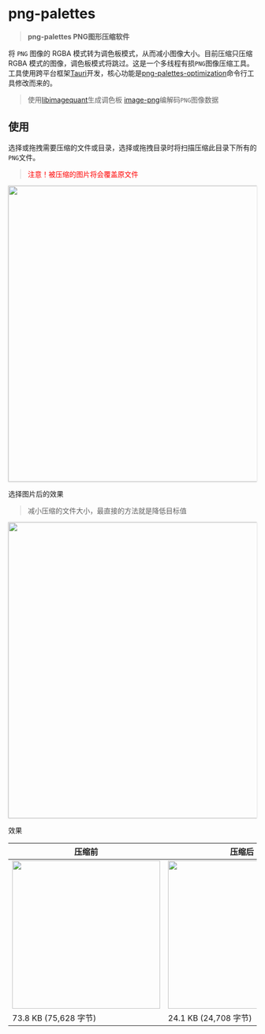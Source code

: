# png-palettes
> **png-palettes PNG图形压缩软件**

将 `PNG` 图像的 RGBA 模式转为调色板模式，从而减小图像大小。目前压缩只压缩 RGBA 模式的图像，调色板模式将跳过。这是一个多线程有损`PNG`图像压缩工具。
工具使用跨平台框架[Tauri](https://tauri.app)开发，核心功能是[png-palettes-optimization](https://github.com/cct124/png-palettes-optimization)命令行工具修改而来的。

> 使用[libimagequant](https://github.com/ImageOptim/libimagequant)生成调色板
> [image-png](https://github.com/image-rs/image-png)编解码`PNG`图像数据

## 使用

选择或拖拽需要压缩的文件或目录，选择或拖拽目录时将扫描压缩此目录下所有的`PNG`文件。
> <span style="color: red">注意！被压缩的图片将会覆盖原文件</span>

<img width="600" style="box-shadow: 0px 0px 3px #ccc;" src="https://github.com/cct124/png-palettes/assets/47600522/0497bf92-8394-4676-871d-0e72aa9b78b2" />

选择图片后的效果
> 减小压缩的文件大小，最直接的方法就是降低目标值

<img width="600" style="box-shadow: 0px 0px 3px #ccc;" src="https://github.com/cct124/png-palettes/assets/47600522/11be0dcf-259e-453c-94bd-f8619606bc40" />

效果

| 压缩前 | 压缩后 |
| --- | --- |
| <img width="300" src="https://github.com/cct124/png-palettes/assets/47600522/3f21e9ca-09be-4125-ae5d-d12e6861a794" /> | <img width="300" src="https://github.com/cct124/png-palettes/assets/47600522/f05f227d-6567-4c43-9042-bb34df0eaebe" /> |
| 73.8 KB (75,628 字节) | 24.1 KB (24,708 字节) |
